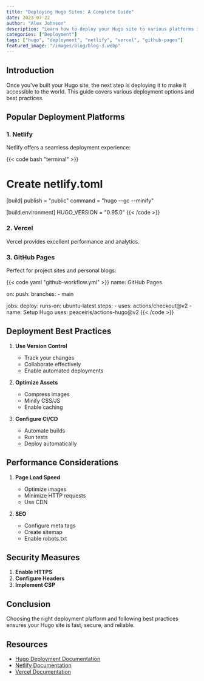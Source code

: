 ```yaml
---
title: "Deploying Hugo Sites: A Complete Guide"
date: 2023-07-22
author: "Alex Johnson"
description: "Learn how to deploy your Hugo site to various platforms including Netlify, Vercel, and GitHub Pages."
categories: ["Deployment"]
tags: ["hugo", "deployment", "netlify", "vercel", "github-pages"]
featured_image: "/images/blog/blog-3.webp"
---
```


## Introduction

Once you've built your Hugo site, the next step is deploying it to make it accessible to the world. This guide covers various deployment options and best practices.

## Popular Deployment Platforms

### 1. Netlify

Netlify offers a seamless deployment experience:

{{< code bash "terminal" >}}
# Create netlify.toml
[build]
  publish = "public"
  command = "hugo --gc --minify"

[build.environment]
  HUGO_VERSION = "0.95.0"
{{< /code >}}

### 2. Vercel

Vercel provides excellent performance and analytics.

### 3. GitHub Pages

Perfect for project sites and personal blogs:

{{< code yaml "github-workflow.yml" >}}
name: GitHub Pages

on:
  push:
    branches:
      - main

jobs:
  deploy:
    runs-on: ubuntu-latest
    steps:
      - uses: actions/checkout@v2
      - name: Setup Hugo
        uses: peaceiris/actions-hugo@v2
{{< /code >}}

## Deployment Best Practices

1. **Use Version Control**
   - Track your changes
   - Collaborate effectively
   - Enable automated deployments

2. **Optimize Assets**
   - Compress images
   - Minify CSS/JS
   - Enable caching

3. **Configure CI/CD**
   - Automate builds
   - Run tests
   - Deploy automatically

## Performance Considerations

1. **Page Load Speed**
   - Optimize images
   - Minimize HTTP requests
   - Use CDN

2. **SEO**
   - Configure meta tags
   - Create sitemap
   - Enable robots.txt

## Security Measures

1. **Enable HTTPS**
2. **Configure Headers**
3. **Implement CSP**

## Conclusion

Choosing the right deployment platform and following best practices ensures your Hugo site is fast, secure, and reliable.

## Resources

- [Hugo Deployment Documentation](https://gohugo.io/hosting-and-deployment/)
- [Netlify Documentation](https://docs.netlify.com/)
- [Vercel Documentation](https://vercel.com/docs)
